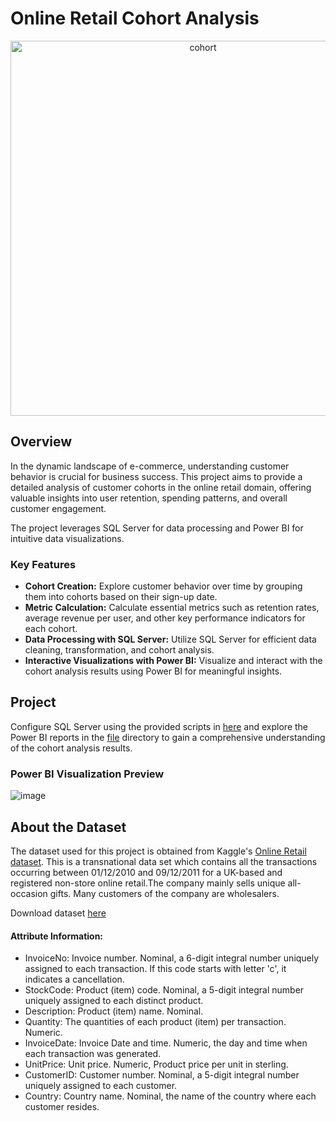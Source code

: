 # Online Retail Cohort Analysis
<p align="center">
<img src="https://assets.toptal.io/images?url=https%3A%2F%2Fbs-uploads.toptal.io%2Fblackfish-uploads%2Fcomponents%2Fblog_post_page%2Fcontent%2Fcover_image_file%2Fcover_image%2F685873%2Fretina_500x200_1203_Growing-Growth--Perform-Your-Own-Cohort-Analysis-with-This-Open-Source-Code_Newsletter-aac8aa0b429c29dd9b4dc0336c5eecd6.png" alt="cohort" width="600" />
</p>

## Overview
In the dynamic landscape of e-commerce, understanding customer behavior is crucial for business success. This project aims to provide a detailed analysis of customer cohorts in the online retail domain, offering valuable insights into user retention, spending patterns, and overall customer engagement.

The project leverages SQL Server for data processing and Power BI for intuitive data visualizations.

### Key Features
- **Cohort Creation:** Explore customer behavior over time by grouping them into cohorts based on their sign-up date.
- **Metric Calculation:** Calculate essential metrics such as retention rates, average revenue per user, and other key performance indicators for each cohort.
- **Data Processing with SQL Server:** Utilize SQL Server for efficient data cleaning, transformation, and cohort analysis.
- **Interactive Visualizations with Power BI:** Visualize and interact with the cohort analysis results using Power BI for meaningful insights.

## Project
Configure SQL Server using the provided scripts in [here](https://github.com/phuongnt00/Data-Analyst-Portfolio/blob/main/Online%20Retail%20Cohort%20Analysis/Online%20Retail.sql) and explore the Power BI reports in the [file](https://github.com/phuongnt00/Data-Analyst-Portfolio/blob/main/Online%20Retail%20Cohort%20Analysis/Online%20Retail%20Cohort%20Analysis.pbix) directory to gain a comprehensive understanding of the cohort analysis results.

### Power BI Visualization Preview
![image](https://github.com/phuongnt00/Data-Analyst-Portfolio/assets/134161283/fe7888ef-128e-41d1-948e-f96f29fd7c97)

## About the Dataset
The dataset used for this project is obtained from Kaggle's [Online Retail dataset](https://www.kaggle.com/datasets/tunguz/online-retail/data). This is a transnational data set which contains all the transactions occurring between 01/12/2010 and 09/12/2011 for a UK-based and registered non-store online retail.The company mainly sells unique all-occasion gifts. Many customers of the company are wholesalers.

Download dataset [here](https://github.com/phuongnt00/Data-Analyst-Portfolio/blob/main/Online%20Retail%20Cohort%20Analysis/Online_Retail.csv)

#### Attribute Information:
- InvoiceNo: Invoice number. Nominal, a 6-digit integral number uniquely assigned to each transaction. If this code starts with letter 'c', it indicates a cancellation.
- StockCode: Product (item) code. Nominal, a 5-digit integral number uniquely assigned to each distinct product.
- Description: Product (item) name. Nominal.
- Quantity: The quantities of each product (item) per transaction. Numeric.
- InvoiceDate: Invoice Date and time. Numeric, the day and time when each transaction was generated.
- UnitPrice: Unit price. Numeric, Product price per unit in sterling.
- CustomerID: Customer number. Nominal, a 5-digit integral number uniquely assigned to each customer.
- Country: Country name. Nominal, the name of the country where each customer resides.

